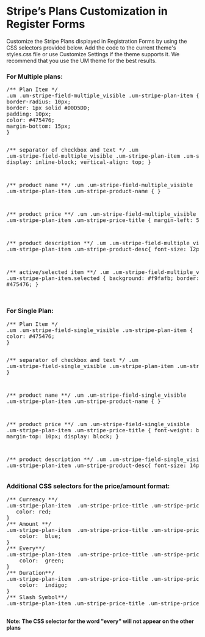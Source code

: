 # Stripe’s Plans Customization in Register Forms
<p>
	Customize the Stripe Plans displayed in Registration Forms by using the CSS selectors provided below. Add the code to the current theme's styles.css file or use Customize Settings if the theme supports it. We recommend that you use the UM theme for the best results.</p><h3>
<strong>For Multiple plans:</strong></h3>
<pre>/** Plan Item */
.um .um-stripe-field-multiple_visible .um-stripe-plan-item { 
border-radius: 10px;
border: 1px solid #D0D5DD;
padding: 10px;
color: #475476;
margin-bottom: 15px;
}

/** separator of checkbox and text */
.um .um-stripe-field-multiple_visible .um-stripe-plan-item
.um-stripe-col {
display: inline-block;
vertical-align: top;
}

/** product name **/
.um .um-stripe-field-multiple_visible .um-stripe-plan-item
.um-stripe-product-name { }

/** product price **/
.um .um-stripe-field-multiple_visible .um-stripe-plan-item
.um-stripe-price-title { 
margin-left: 5px
}

/** product description **/
.um .um-stripe-field-multiple_visible .um-stripe-plan-item
.um-stripe-product-desc{
font-size: 12px;
} 

/** active/selected item **/
.um .um-stripe-field-multiple_visible .um-stripe-plan-item.selected { 
background: #f9fafb;
border: 1px solid #475476;
}
</pre><p>
	<img class="callout-blue" src="https://s3.amazonaws.com/helpscout.net/docs/assets/561c96629033600a7a36d662/images/648818eb7f8c2575e3544c74/file-wFAxDgxJhY.png" alt=""></p><h3>
<strong>For Single Plan:</strong>
</h3>
<div>
	<pre>/** Plan Item */
.um .um-stripe-field-single_visible .um-stripe-plan-item {
color: #475476;
}

/** separator of checkbox and text */
.um .um-stripe-field-single_visible .um-stripe-plan-item
.um-stripe-col { }

/** product name **/
.um .um-stripe-field-single_visible .um-stripe-plan-item
.um-stripe-product-name { }

/** product price **/
.um .um-stripe-field-single_visible .um-stripe-plan-item
.um-stripe-price-title {
font-weight: bold;
margin-top: 10px;
display: block;
 }

/** product description **/
.um .um-stripe-field-single_visible .um-stripe-plan-item
.um-stripe-product-desc{
font-size: 14px;
 }
	</pre></div>
<div>
	<h3>Additional CSS selectors for the price/amount format:</h3>
</div><div>
	<pre>/** Currency **/
.um-stripe-plan-item  .um-stripe-price-title .um-stripe-price-currency{
   color: red;
}
/** Amount **/
.um-stripe-plan-item  .um-stripe-price-title .um-stripe-price-amount{
    color:  blue;
}
/** Every**/
.um-stripe-plan-item  .um-stripe-price-title .um-stripe-price-every{
    color:  green;
}
/** Duration**/
.um-stripe-plan-item  .um-stripe-price-title .um-stripe-price-duration{
    color:  indigo;
}
/** Slash Symbol**/
.um-stripe-plan-item .um-stripe-price-title .um-stripe-price-sep{  }
	</pre></div><p>
	<strong>Note: The CSS selector for the word "every" will not appear on the other plans</strong></p><p>
	<img class="callout-blue" src="https://s3.amazonaws.com/helpscout.net/docs/assets/561c96629033600a7a36d662/images/6491d4a8e9352a3c57926b17/file-NI5qt1TftB.png" alt=""></p>
